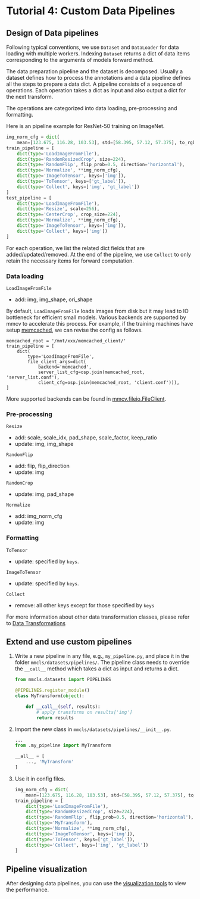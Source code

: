 # Tutorial 4: Custom Data Pipelines

## Design of Data pipelines

Following typical conventions, we use `Dataset` and `DataLoader` for data loading
with multiple workers. Indexing `Dataset` returns a dict of data items corresponding to
the arguments of models forward method.

The data preparation pipeline and the dataset is decomposed. Usually a dataset
defines how to process the annotations and a data pipeline defines all the steps to prepare a data dict.
A pipeline consists of a sequence of operations. Each operation takes a dict as input and also output a dict for the next transform.

The operations are categorized into data loading, pre-processing and formatting.

Here is an pipeline example for ResNet-50 training on ImageNet.

```python
img_norm_cfg = dict(
    mean=[123.675, 116.28, 103.53], std=[58.395, 57.12, 57.375], to_rgb=True)
train_pipeline = [
    dict(type='LoadImageFromFile'),
    dict(type='RandomResizedCrop', size=224),
    dict(type='RandomFlip', flip_prob=0.5, direction='horizontal'),
    dict(type='Normalize', **img_norm_cfg),
    dict(type='ImageToTensor', keys=['img']),
    dict(type='ToTensor', keys=['gt_label']),
    dict(type='Collect', keys=['img', 'gt_label'])
]
test_pipeline = [
    dict(type='LoadImageFromFile'),
    dict(type='Resize', scale=256),
    dict(type='CenterCrop', crop_size=224),
    dict(type='Normalize', **img_norm_cfg),
    dict(type='ImageToTensor', keys=['img']),
    dict(type='Collect', keys=['img'])
]
```

For each operation, we list the related dict fields that are added/updated/removed.
At the end of the pipeline, we use `Collect` to only retain the necessary items for forward computation.

### Data loading

`LoadImageFromFile`

- add: img, img_shape, ori_shape

By default, `LoadImageFromFile` loads images from disk but it may lead to IO bottleneck for efficient small models.
Various backends are supported by mmcv to accelerate this process. For example, if the training machines have setup
[memcached](https://memcached.org/), we can revise the config as follows.

```
memcached_root = '/mnt/xxx/memcached_client/'
train_pipeline = [
    dict(
        type='LoadImageFromFile',
        file_client_args=dict(
            backend='memcached',
            server_list_cfg=osp.join(memcached_root, 'server_list.conf'),
            client_cfg=osp.join(memcached_root, 'client.conf'))),
]
```

More supported backends can be found in [mmcv.fileio.FileClient](https://github.com/open-mmlab/mmcv/blob/master/mmcv/fileio/file_client.py).

### Pre-processing

`Resize`

- add: scale, scale_idx, pad_shape, scale_factor, keep_ratio
- update: img, img_shape

`RandomFlip`

- add: flip, flip_direction
- update: img

`RandomCrop`

- update: img, pad_shape

`Normalize`

- add: img_norm_cfg
- update: img

### Formatting

`ToTensor`

- update: specified by `keys`.

`ImageToTensor`

- update: specified by `keys`.

`Collect`

- remove: all other keys except for those specified by `keys`

For more information about other data transformation classes, please refer to [Data Transformations](../api/transforms.rst)

## Extend and use custom pipelines

1. Write a new pipeline in any file, e.g., `my_pipeline.py`, and place it in
   the folder `mmcls/datasets/pipelines/`. The pipeline class needs to override
   the `__call__` method which takes a dict as input and returns a dict.

   ```python
   from mmcls.datasets import PIPELINES

   @PIPELINES.register_module()
   class MyTransform(object):

       def __call__(self, results):
           # apply transforms on results['img']
           return results
   ```

2. Import the new class in `mmcls/datasets/pipelines/__init__.py`.

   ```python
   ...
   from .my_pipeline import MyTransform

   __all__ = [
       ..., 'MyTransform'
   ]
   ```

3. Use it in config files.

   ```python
   img_norm_cfg = dict(
       mean=[123.675, 116.28, 103.53], std=[58.395, 57.12, 57.375], to_rgb=True)
   train_pipeline = [
       dict(type='LoadImageFromFile'),
       dict(type='RandomResizedCrop', size=224),
       dict(type='RandomFlip', flip_prob=0.5, direction='horizontal'),
       dict(type='MyTransform'),
       dict(type='Normalize', **img_norm_cfg),
       dict(type='ImageToTensor', keys=['img']),
       dict(type='ToTensor', keys=['gt_label']),
       dict(type='Collect', keys=['img', 'gt_label'])
   ]
   ```

## Pipeline visualization

After designing data pipelines, you can use the [visualization tools](../tools/visualization.md) to view the performance.
